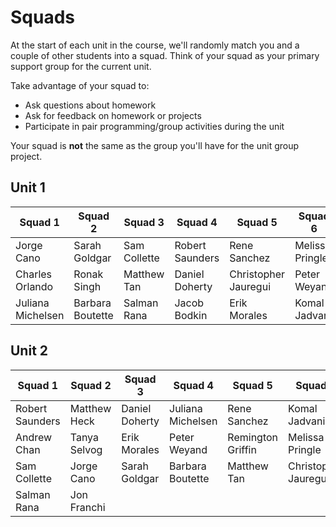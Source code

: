 # Squads

At the start of each unit in the course, we'll randomly match you and a couple of other students into a squad. Think of your squad as your primary support group for the current unit. 

Take advantage of your squad to: 

* Ask questions about homework
* Ask for feedback on homework or projects 
* Participate in pair programming/group activities during the unit 

Your squad is **not** the same as the group you'll have for the unit group project.

<!---
Template:

## Unit n

| Squad 1 | Squad 2 | Squad 3 | Squad 4 | Squad 5 | Squad 6 | Squad 7 | Squad 8 |
| --- | --- | --- | --- | --- | --- | --- | --- |
|  |  |  |  |  |  |  |  |
|  |  |  |  |  |  |  |  |
|  |  |  |  |  |  |  |  |
--->

## Unit 1

| Squad 1 | Squad 2 | Squad 3 | Squad 4 | Squad 5 | Squad 6 | Squad 7 | Squad 8 |
| --- | --- | --- | --- | --- | --- | --- | --- |
| Jorge Cano | Sarah Goldgar | Sam Collette | Robert Saunders | Rene Sanchez | Melissa Pringle | Matthew Heck | Remington Griffin |
| Charles Orlando | Ronak Singh | Matthew Tan | Daniel Doherty | Christopher Jauregui | Peter Weyand | Tanya Selvog | Jon Franchi |
| Juliana Michelsen | Barbara Boutette | Salman Rana | Jacob Bodkin | Erik Morales | Komal Jadvani | Andrew Chan |  |

## Unit 2

| Squad 1 | Squad 2 | Squad 3 | Squad 4 | Squad 5 | Squad 6 | Squad 7 |
| --- | --- | --- | --- | --- | --- | --- |
| Robert Saunders  | Matthew Heck | Daniel Doherty | Juliana Michelsen | Rene Sanchez | Komal Jadvani |  |
| Andrew Chan | Tanya Selvog | Erik Morales | Peter Weyand | Remington Griffin | Melissa Pringle |  |
| Sam Collette | Jorge Cano | Sarah Goldgar | Barbara Boutette | Matthew Tan | Christopher Jauregui |  |
| Salman Rana | Jon Franchi |  |  |  |  |  |
